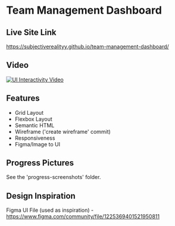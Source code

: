 # Team Management Dashboard

## Live Site Link
https://subjectiverealityy.github.io/team-management-dashboard/

## Video
[![UI Interactivity Video](https://img.youtube.com/vi/vXmlWxVckFA/0.jpg)](https://youtu.be/vXmlWxVckFA)

## Features
- Grid Layout
- Flexbox Layout
- Semantic HTML
- Wireframe ('create wireframe' commit)
- Responsiveness
- Figma/Image to UI

## Progress Pictures
See the 'progress-screenshots' folder.

## Design Inspiration
Figma UI File (used as inspiration) - https://www.figma.com/community/file/1225369401521950811